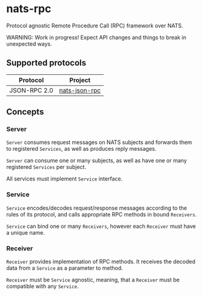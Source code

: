 # nats-rpc

Protocol agnostic Remote Procedure Call (RPC) framework over NATS.

WARNING: Work in progress! Expect API changes and things to break in unexpected ways.

## Supported protocols

| Protocol     | Project                                                 |
|--------------|---------------------------------------------------------|
| JSON-RPC 2.0 | [nats-json-rpc](https://github.com/dnbsd/nats-json-rpc) |

## Concepts

### Server

`Server` consumes request messages on NATS subjects and forwards them to registered `Services`, as well as produces
reply
messages.

`Server` can consume one or many subjects, as well as have one or many registered `Services` per subject.

All services must implement `Service` interface.

### Service

`Service` encodes/decodes request/response messages according to the rules of its protocol, and calls appropriate RPC
methods in bound `Receivers`.

`Service` can bind one or many `Receivers`, however each `Receiver` must have a unique name.

### Receiver

`Receiver` provides implementation of RPC methods. It receives the decoded data from a `Service` as a parameter to
method.

`Receiver` must be `Service` agnostic, meaning, that a `Receiver` must be compatible with any `Service`.
